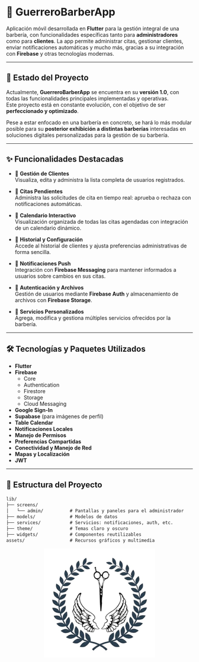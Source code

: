 # 💈 GuerreroBarberApp

Aplicación móvil desarrollada en **Flutter** para la gestión integral de una barbería, con funcionalidades específicas tanto para **administradores** como para **clientes**. La app permite administrar citas, gestionar clientes, enviar notificaciones automáticas y mucho más, gracias a su integración con **Firebase** y otras tecnologías modernas.

---

## 🚧 Estado del Proyecto

Actualmente, **GuerreroBarberApp** se encuentra en su **versión 1.0**, con todas las funcionalidades principales implementadas y operativas.  
Este proyecto está en constante evolución, con el objetivo de ser **perfeccionado y optimizado**.

Pese a estar enfocado en una barbería en concreto, se hará lo más modular posible para su **posterior exhibición a distintas barberías** interesadas en soluciones digitales personalizadas para la gestión de su barbería.

---

## ✨ Funcionalidades Destacadas

- 🔹 **Gestión de Clientes**  
  Visualiza, edita y administra la lista completa de usuarios registrados.

- 🔹 **Citas Pendientes**  
  Administra las solicitudes de cita en tiempo real: aprueba o rechaza con notificaciones automáticas.

- 🔹 **Calendario Interactivo**  
  Visualización organizada de todas las citas agendadas con integración de un calendario dinámico.

- 🔹 **Historial y Configuración**  
  Accede al historial de clientes y ajusta preferencias administrativas de forma sencilla.

- 🔹 **Notificaciones Push**  
  Integración con **Firebase Messaging** para mantener informados a usuarios sobre cambios en sus citas.

- 🔹 **Autenticación y Archivos**  
  Gestión de usuarios mediante **Firebase Auth** y almacenamiento de archivos con **Firebase Storage**.

- 🔹 **Servicios Personalizados**  
  Agrega, modifica y gestiona múltiples servicios ofrecidos por la barbería.

---

## 🛠️ Tecnologías y Paquetes Utilizados

- **Flutter**
- **Firebase**
  - Core
  - Authentication
  - Firestore
  - Storage
  - Cloud Messaging
- **Google Sign-In**
- **Supabase** (para imágenes de perfil)
- **Table Calendar**
- **Notificaciones Locales**
- **Manejo de Permisos**
- **Preferencias Compartidas**
- **Conectividad y Manejo de Red**
- **Mapas y Localización**
- **JWT**

---

## 📁 Estructura del Proyecto

```plaintext
lib/
├── screens/
│   └── admin/          # Pantallas y paneles para el administrador
├── models/             # Modelos de datos
├── services/           # Servicios: notificaciones, auth, etc.
├── theme/              # Temas claro y oscuro
├── widgets/            # Componentes reutilizables
assets/                 # Recursos gráficos y multimedia
```

<p align="center">
  <img src="assets/logoReadme.png" alt="Barbería Guerrero" width="300"/>
</p>



